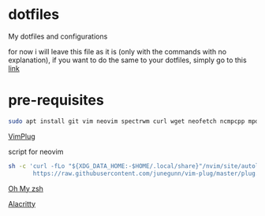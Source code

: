 # dotfiles
My dotfiles and configurations

for now i will leave this file as it is (only with the commands with no explanation), if you want to do the same to your dotfiles, simply go to this [link](https://www.atlassian.com/git/tutorials/dotfiles)

# pre-requisites
```bash
sudo apt install git vim neovim spectrwm curl wget neofetch ncmpcpp mpd htop syncthing compton flameshot feh lm-sensors -y
```

[VimPlug](https://github.com/junegunn/vim-plug)

script for neovim

```sh
sh -c 'curl -fLo "${XDG_DATA_HOME:-$HOME/.local/share}"/nvim/site/autoload/plug.vim --create-dirs \
       https://raw.githubusercontent.com/junegunn/vim-plug/master/plug.vim'
```


[Oh My zsh](https://ohmyz.sh/#install)

[Alacritty](https://github.com/alacritty/alacritty/releases)
